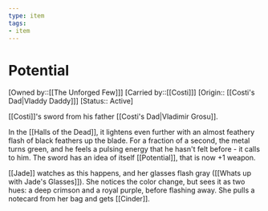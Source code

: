 ```yaml
---
type: item
tags:
- item
---
```


# Potential

[Owned by::[[The Unforged Few]]]
[Carried by::[[Costi]]]
[Origin:: [[Costi's Dad|Vladdy Daddy]]]
[Status:: Active]

[[Costi]]'s sword from his father [[Costi's Dad|Vladimir Grosu]]. 

In the [[Halls of the Dead]], it lightens even further with an almost feathery flash of black feathers up the blade. For a fraction of a second, the metal turns green, and he feels a pulsing energy that he hasn't felt before - it calls to him. The sword has an idea of itself [[Potential]], that is now +1 weapon. 

[[Jade]] watches as this happens, and her glasses flash gray ([[Whats up with Jade's Glasses]]). She notices the color change, but sees it as two hues: a deep crimson and a royal purple, before flashing away. She pulls a notecard from her bag and gets [[Cinder]].
